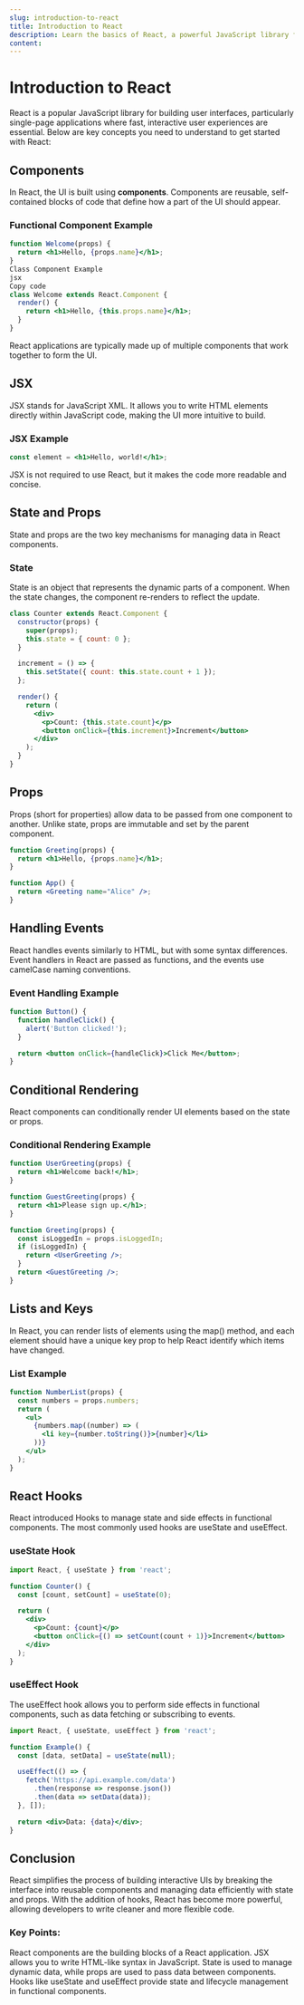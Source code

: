 ```yaml
---
slug: introduction-to-react
title: Introduction to React
description: Learn the basics of React, a powerful JavaScript library for building user interfaces, covering components, state, and props.
content: 
---
```


# Introduction to React
React is a popular JavaScript library for building user interfaces, particularly single-page applications where fast, interactive user experiences are essential. Below are key concepts you need to understand to get started with React:

## Components
In React, the UI is built using **components**. Components are reusable, self-contained blocks of code that define how a part of the UI should appear.

### Functional Component Example
```jsx
function Welcome(props) {
  return <h1>Hello, {props.name}</h1>;
}
Class Component Example
jsx
Copy code
class Welcome extends React.Component {
  render() {
    return <h1>Hello, {this.props.name}</h1>;
  }
}
```

React applications are typically made up of multiple components that work together to form the UI.

## JSX
JSX stands for JavaScript XML. It allows you to write HTML elements directly within JavaScript code, making the UI more intuitive to build.

### JSX Example
```jsx
const element = <h1>Hello, world!</h1>;
```
JSX is not required to use React, but it makes the code more readable and concise.

## State and Props
State and props are the two key mechanisms for managing data in React components.

### State
State is an object that represents the dynamic parts of a component. When the state changes, the component re-renders to reflect the update.

```jsx
class Counter extends React.Component {
  constructor(props) {
    super(props);
    this.state = { count: 0 };
  }

  increment = () => {
    this.setState({ count: this.state.count + 1 });
  };

  render() {
    return (
      <div>
        <p>Count: {this.state.count}</p>
        <button onClick={this.increment}>Increment</button>
      </div>
    );
  }
}
```

## Props
Props (short for properties) allow data to be passed from one component to another. Unlike state, props are immutable and set by the parent component.

```jsx
function Greeting(props) {
  return <h1>Hello, {props.name}</h1>;
}

function App() {
  return <Greeting name="Alice" />;
}
```
## Handling Events
React handles events similarly to HTML, but with some syntax differences. Event handlers in React are passed as functions, and the events use camelCase naming conventions.

### Event Handling Example
```jsx
function Button() {
  function handleClick() {
    alert('Button clicked!');
  }

  return <button onClick={handleClick}>Click Me</button>;
}
```
## Conditional Rendering
React components can conditionally render UI elements based on the state or props.

### Conditional Rendering Example
```jsx
function UserGreeting(props) {
  return <h1>Welcome back!</h1>;
}

function GuestGreeting(props) {
  return <h1>Please sign up.</h1>;
}

function Greeting(props) {
  const isLoggedIn = props.isLoggedIn;
  if (isLoggedIn) {
    return <UserGreeting />;
  }
  return <GuestGreeting />;
}
```
## Lists and Keys
In React, you can render lists of elements using the map() method, and each element should have a unique key prop to help React identify which items have changed.

### List Example
```jsx
function NumberList(props) {
  const numbers = props.numbers;
  return (
    <ul>
      {numbers.map((number) => (
        <li key={number.toString()}>{number}</li>
      ))}
    </ul>
  );
}
```
## React Hooks
React introduced Hooks to manage state and side effects in functional components. The most commonly used hooks are useState and useEffect.

### useState Hook
```jsx
import React, { useState } from 'react';

function Counter() {
  const [count, setCount] = useState(0);

  return (
    <div>
      <p>Count: {count}</p>
      <button onClick={() => setCount(count + 1)}>Increment</button>
    </div>
  );
}
```
### useEffect Hook
The useEffect hook allows you to perform side effects in functional components, such as data fetching or subscribing to events.

```jsx
import React, { useState, useEffect } from 'react';

function Example() {
  const [data, setData] = useState(null);

  useEffect(() => {
    fetch('https://api.example.com/data')
      .then(response => response.json())
      .then(data => setData(data));
  }, []);

  return <div>Data: {data}</div>;
}
```

## Conclusion
React simplifies the process of building interactive UIs by breaking the interface into reusable components and managing data efficiently with state and props. With the addition of hooks, React has become more powerful, allowing developers to write cleaner and more flexible code.

### Key Points:
React components are the building blocks of a React application.
JSX allows you to write HTML-like syntax in JavaScript.
State is used to manage dynamic data, while props are used to pass data between components.
Hooks like useState and useEffect provide state and lifecycle management in functional components.

